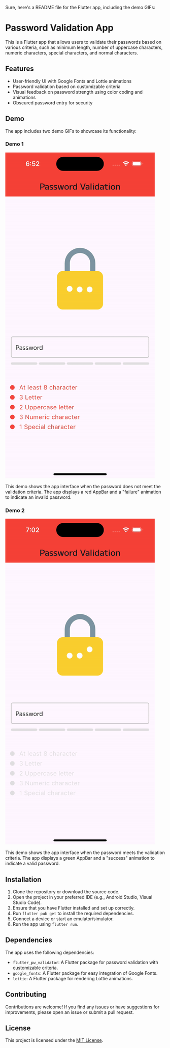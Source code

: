 Sure, here's a README file for the Flutter app, including the demo GIFs:

# Password Validation App

This is a Flutter app that allows users to validate their passwords based on various criteria, such as minimum length, number of uppercase characters, numeric characters, special characters, and normal characters.

## Features

- User-friendly UI with Google Fonts and Lottie animations
- Password validation based on customizable criteria
- Visual feedback on password strength using color coding and animations
- Obscured password entry for security

## Demo

The app includes two demo GIFs to showcase its functionality:

### Demo 1

![Demo 1](screenshots/demo1.gif)

This demo shows the app interface when the password does not meet the validation criteria. The app displays a red AppBar and a "failure" animation to indicate an invalid password.

### Demo 2

![Demo 2](screenshots/demo2.gif)

This demo shows the app interface when the password meets the validation criteria. The app displays a green AppBar and a "success" animation to indicate a valid password.

## Installation

1. Clone the repository or download the source code.
2. Open the project in your preferred IDE (e.g., Android Studio, Visual Studio Code).
3. Ensure that you have Flutter installed and set up correctly.
4. Run `flutter pub get` to install the required dependencies.
5. Connect a device or start an emulator/simulator.
6. Run the app using `flutter run`.

## Dependencies

The app uses the following dependencies:

- `flutter_pw_validator`: A Flutter package for password validation with customizable criteria.
- `google_fonts`: A Flutter package for easy integration of Google Fonts.
- `lottie`: A Flutter package for rendering Lottie animations.

## Contributing

Contributions are welcome! If you find any issues or have suggestions for improvements, please open an issue or submit a pull request.

## License

This project is licensed under the [MIT License](LICENSE).
